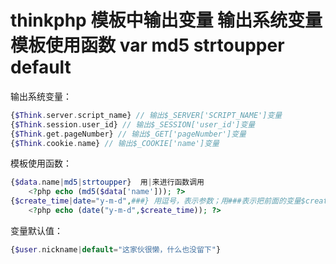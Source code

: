 # thinkphp 模板中输出变量 输出系统变量 模板使用函数 var md5 strtoupper default

输出系统变量：

```php
{$Think.server.script_name} // 输出$_SERVER['SCRIPT_NAME']变量
{$Think.session.user_id} // 输出$_SESSION['user_id']变量
{$Think.get.pageNumber} // 输出$_GET['pageNumber']变量
{$Think.cookie.name} // 输出$_COOKIE['name']变量
```

模板使用函数：

```php
{$data.name|md5|strtoupper}  用|来进行函数调用
    <?php echo (md5($data['name'])); ?>
{$create_time|date="y-m-d",###} 用逗号，表示参数；用###表示把前面的变量$create_time放到这里当做参数
    <?php echo (date("y-m-d",$create_time)); ?>
```

变量默认值：

```php
{$user.nickname|default="这家伙很懒，什么也没留下"}
```
